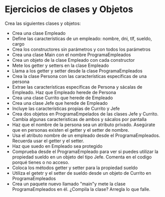 # Ejercicios de clases y Objetos
Crea las siguientes clases y objetos:
* Crea una clase Empleado
* Define las características de un empleado: nombre, dni, tlf, sueldo, cargo
* Crea los constructores sin parámetros y con todos los parámetros
* Crea una clase Main con el nombre ProgramaEmpleados
* Crea un objeto de la clase Empleado con cada constructor
* Mete los getter y setters en la clase Empleado
* Llama a los getter y setter desde la clase ProgramaEmpleados
* Crea la clase Persona con las características específicas de una persona
* Extrae las características específicas de Persona y sácalas de Empleado. Haz que Empleado herede de Persona
* Crea una clase Currito que herede de Empleado
* Crea una clase Jefe que herede de Empleado
* Incluye las características propias de Currito y Jefe
* Crea dos objetos en ProgramaEmpelados de las clases Jefe y Currito. Cambia algunas caracteristicas de ambos y sácalos por pantalla
* Haz que el nombre de la persona sea un atributo privado. Asegúrate que en personas existen el getter y el setter de nombre.
* Usa el atributo nombre de un empleado desde el ProgramaEmpleados. Recuerda usar el getter y el setter.
* Haz que suedo en Empleado sea protegido
* Comprueba desde el ProgramaEmpleado para ver si puedes utilizar la propiedad sueldo en un objeto del tipo Jefe. Comenta en el codigo porqué tienes o no acceso.
* Coloca los métodos getter y setter para la propiedad sueldo
* Utiliza el getetr y el setter de sueldo desde un objeto de Currito en ProgramaEmpleados
* Crea un paquete nuevo llamado "main"y mete la clase ProgramaEmpleados en él. ¿Compila la clase? Arregla lo que falle.